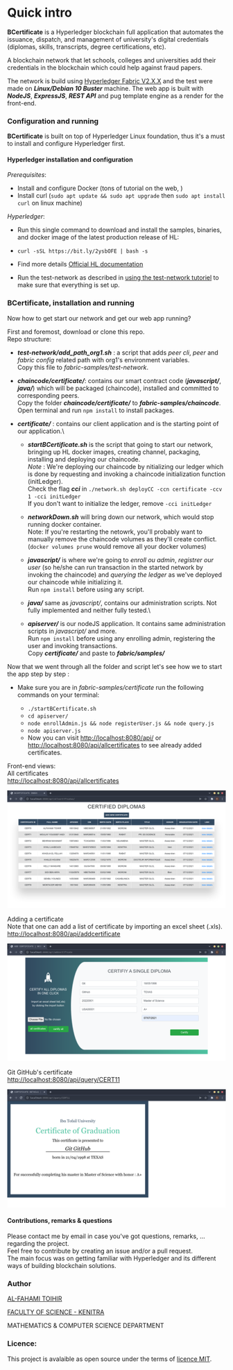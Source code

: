 # Quick intro

**BCertificate** is a Hyperledger blockchain full application that automates the issuance, dispatch, and management of university's digital credentials (diplomas, skills, transcripts, degree certifications, etc).

A blockchain network that let schools, colleges and universities add their credentials in the blockchain which could help against fraud papers.

The network is build using [Hyperledger Fabric V2.X.X](https://www.hyperledger.org/use/fabric) and the test were made on **_Linux/Debian 10 Buster_** machine. 
The web app is built with **_NodeJS_**, **_ExpressJS_**, **_REST API_** and pug template engine as a render for the front-end.

### Configuration and running
**BCertificate** is built on top of Hyperledger Linux foundation, thus it's a must to install and configure Hyperledger first.

#### Hyperledger installation and configuration

*Prerequisites*:
  - Install and configure Docker (tons of tutorial on the web, )
  - Install curl (`sudo apt update && sudo apt upgrade` then `sudo apt install curl` on linux machine)

*Hyperledger*:
  - Run this single command to download and install the samples, binaries, and docker image of the latest production release of HL:

  - `curl -sSL https://bit.ly/2ysbOFE | bash -s`
  - Find more details [Official HL documentation](https://hyperledger-fabric.readthedocs.io/en/release-2.2/install.html)
  - Run the test-network as described in [using the test-network tutoriel](https://hyperledger-fabric.readthedocs.io/en/release-2.2/test_network.html) to make sure that everything is set up.

### BCertificate, installation and running
Now how to get start our network and get our web app running?

First and foremost, download or clone this repo.\
Repo structure:
  - **_test-network/add_path_org1.sh_** : 
  a script that adds *peer cli*, *peer* and *fabric config* related path with org1's environment variables.\
  Copy this file to *fabric-samples/test-network*.

  - **_chaincode/certificate/_**: contains our smart contract code (**_javascript/_**, **_java/_**) which will be packaged (chaincode), installed and committed to corresponding peers.\
  Copy the folder **_chaincode/certificate/_** to **_fabric-samples/chaincode_**.\
  Open terminal and run `npm install` to install packages. 
  
  - **_certificate/_** : contains our client application and is the starting point of our application.\
    * **_startBCertificate.sh_** is the script that going to start our network, bringing up HL docker images, creating channel, packaging, installing and deploying our chaincode.\
    *Note* : We're deploying our chaincode by nitializing our ledger which is done by requesting and invoking a chaincode initialization function (initLedger).\
    Check the flag **_cci_** in `./network.sh deployCC -ccn certificate -ccv 1 -cci initLedger`\
    If you don't want to initialize the ledger, remove `-cci initLedger`

    * **_networkDown.sh_** will bring down our network, which would stop running docker container.\
    Note: If you're restarting the netowrk, you'll probably want to manually remove the chaincode volumes as they'll create conflict. (`docker volumes prune` would remove all your docker volumes)

    * **_javascript/_** is where we're going to *enroll ou admin*, *registrer our user* (so he/she can run transaction in the started network by invoking the chaincode) and *querying the ledger* as we've deployed our chaincode while initializing it.\
    Run `npm install` before using any script. 

    * **_java/_** same as *javascript/*, contains our administration scripts.
    Not fully implemented and neither fully tested.\

    * **_apiserver/_** is our nodeJS application. It contains same administration scripts in *javascript/* and more.\
    Run `npm install` before using any enrolling admin, registering the user and invoking transactions.\
    Copy **_certificate/_** and paste to **_fabric/samples/_** 

Now that we went through all the folder and script let's see how we to start the app step by step :
  - Make sure you are in *fabric-samples/certificate* run the following commands on your terminal:
    
    * `./startBCertificate.sh` 
    * `cd apiserver/` 
    * `node enrollAdmin.js && node registerUser.js && node query.js`
    * `node apiserver.js` 
    * Now you can visit [http://localhost:8080/api/](http://localhost:8080/api/) or [http://localhost:8080/api/allcertificates](http://localhost:8080/api/allcertificates) to see already added certificates.

  Front-end views:\
  All certificates\
  [http://localhost:8080/api/allcertificates](http://localhost:8080/api/allcertificates)


![alt text](screenshots/allcertificates.png "Diplomas in the ledger")


Adding a certificate\
Note that one can add a list of certificate by importing an excel sheet (.xls).
[http://localhost:8080/api/addcertificate](http://localhost:8080/api/addcertificate)


![alt text](screenshots/add-certificate.png "Add a certificate")

Git GitHub's certificate\
[http://localhost:8080/api/query/CERT11](http://localhost:8080/api/query/CERT11)


![alt text](screenshots/git-github.png "Certificate details")

#### Contributions, remarks & questions
Please contact me by email in case you've got questions, remarks, ... regarding the project.\
Feel free to contribute by creating an issue and/or a pull request. \
The main focus was on getting familiar with Hyperledger and its different ways of building blockchain solutions. 


### Author
 [AL-FAHAMI TOIHIR](https://alfahami.github.io/ "Resume and protfolio page")
 
 [FACULTY OF SCIENCE - KENITRA](http://fs.uit.ac.ma/ "Site officiel")
 
 MATHEMATICS & COMPUTER SCIENCE DEPARTMENT
 
 ### Licence: 
 This project is avalaible as open source under the terms of [licence MIT](https://opensource.org/licenses/MIT).





